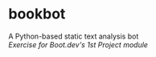 # bookbot
A Python-based static text analysis bot
<br> 
_Exercise for Boot.dev's 1st Project module_

